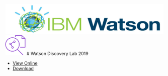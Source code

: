 ![Image](./images/IBM-Watson-Logo.png)
![Image](./images/discovery.svg) # Watson Discovery Lab 2019 

- [View Online](url)  
- [Download](url)  
